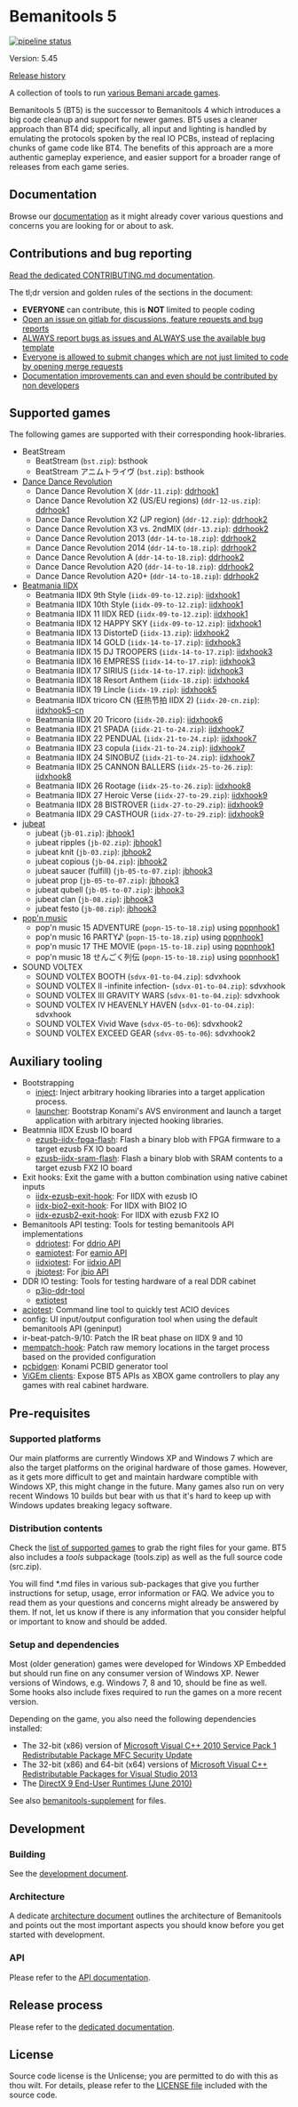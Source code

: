 # Bemanitools 5
[![pipeline status](https://dev.s-ul.net/djhackers/bemanitools/badges/master/pipeline.svg)](https://dev.s-ul.net/djhackers/bemanitools/commits/master)

Version: 5.45

[Release history](CHANGELOG.md)

A collection of tools to run [various Bemani arcade games](#supported-games).

Bemanitools 5 (BT5) is the successor to Bemanitools 4 which introduces a big code cleanup and support for newer games.
BT5 uses a cleaner approach than BT4 did; specifically, all input and lighting is handled by emulating the protocols
spoken by the real IO PCBs, instead of replacing chunks of game code like BT4. The benefits of this approach are a more
authentic gameplay experience, and easier support for a broader range of releases from each game series.

## Documentation
Browse our [documentation](doc/README.md) as it might already cover various questions and concerns
you are looking for or about to ask.

## Contributions and bug reporting
[Read the dedicated CONTRIBUTING.md documentation](CONTRIBUTING.md).

The tl;dr version and golden rules of the sections in the document:
* **EVERYONE** can contribute, this is **NOT** limited to people coding
* [Open an issue on gitlab for discussions, feature requests and bug reports](CONTRIBUTING.md#reporting-and-discussions-issues-section-on-github)
* [ALWAYS report bugs as issues and ALWAYS use the available bug template](CONTRIBUTING.md#bug-reports)
* [Everyone is allowed to submit changes which are not just limited to code by opening merge requests](CONTRIBUTING.md#pull-requests-bugfixes-new-features-or-other-code-contributions)
* [Documentation improvements can and even should be contributed by non developers](CONTRIBUTING.md#pull-requests-bugfixes-new-features-or-other-code-contributions)

## Supported games
The following games are supported with their corresponding hook-libraries.

* BeatStream
    * BeatStream (`bst.zip`): bsthook
    * BeatStream アニムトライヴ (`bst.zip`): bsthook
* [Dance Dance Revolution](doc/ddrhook/README.md)
    * Dance Dance Revolution X (`ddr-11.zip`): [ddrhook1](doc/ddrhook/ddrhook1.md)
    * Dance Dance Revolution X2 (US/EU regions) (`ddr-12-us.zip`): [ddrhook1](doc/ddrhook/ddrhook1.md)
    * Dance Dance Revolution X2 (JP region) (`ddr-12.zip`): [ddrhook2](doc/ddrhook/ddrhook2.md)
    * Dance Dance Revolution X3 vs. 2ndMIX (`ddr-13.zip`): [ddrhook2](doc/ddrhook/ddrhook2.md)
    * Dance Dance Revolution 2013 (`ddr-14-to-18.zip`): [ddrhook2](doc/ddrhook/ddrhook2.md)
    * Dance Dance Revolution 2014 (`ddr-14-to-18.zip`): [ddrhook2](doc/ddrhook/ddrhook2.md)
    * Dance Dance Revolution A (`ddr-14-to-18.zip`): [ddrhook2](doc/ddrhook/ddrhook2.md)
    * Dance Dance Revolution A20 (`ddr-14-to-18.zip`): [ddrhook2](doc/ddrhook/ddrhook2.md)
    * Dance Dance Revolution A20+ (`ddr-14-to-18.zip`): [ddrhook2](doc/ddrhook/ddrhook2.md)
* [Beatmania IIDX](doc/iidxhook/README.md)
    * Beatmania IIDX 9th Style (`iidx-09-to-12.zip`): [iidxhook1](doc/iidxhook/iidxhook1.md)
    * Beatmania IIDX 10th Style (`iidx-09-to-12.zip`): [iidxhook1](doc/iidxhook/iidxhook1.md)
    * Beatmania IIDX 11 IIDX RED (`iidx-09-to-12.zip`): [iidxhook1](doc/iidxhook/iidxhook1.md)
    * Beatmania IIDX 12 HAPPY SKY (`iidx-09-to-12.zip`): [iidxhook1](doc/iidxhook/iidxhook1.md)
    * Beatmania IIDX 13 DistorteD (`iidx-13.zip`): [iidxhook2](doc/iidxhook/iidxhook2.md)
    * Beatmania IIDX 14 GOLD (`iidx-14-to-17.zip`): [iidxhook3](doc/iidxhook/iidxhook3.md)
    * Beatmania IIDX 15 DJ TROOPERS (`iidx-14-to-17.zip`): [iidxhook3](doc/iidxhook/iidxhook3.md)
    * Beatmania IIDX 16 EMPRESS (`iidx-14-to-17.zip`): [iidxhook3](doc/iidxhook/iidxhook3.md)
    * Beatmania IIDX 17 SIRIUS (`iidx-14-to-17.zip`): [iidxhook3](doc/iidxhook/iidxhook3.md)
    * Beatmania IIDX 18 Resort Anthem (`iidx-18.zip`): [iidxhook4](doc/iidxhook/iidxhook4.md)
    * Beatmania IIDX 19 Lincle (`iidx-19.zip`): [iidxhook5](doc/iidxhook/iidxhook5.md)
    * Beatmania IIDX tricoro CN (狂热节拍 IIDX 2) (`iidx-20-cn.zip`): [iidxhook5-cn](doc/iidxhook/iidxhook5-cn.md)
    * Beatmania IIDX 20 Tricoro (`iidx-20.zip`): [iidxhook6](doc/iidxhook/iidxhook6.md)
    * Beatmania IIDX 21 SPADA (`iidx-21-to-24.zip`): [iidxhook7](doc/iidxhook/iidxhook7.md)
    * Beatmania IIDX 22 PENDUAL (`iidx-21-to-24.zip`): [iidxhook7](doc/iidxhook/iidxhook7.md)
    * Beatmania IIDX 23 copula (`iidx-21-to-24.zip`): [iidxhook7](doc/iidxhook/iidxhook7.md)
    * Beatmania IIDX 24 SINOBUZ (`iidx-21-to-24.zip`): [iidxhook7](doc/iidxhook/iidxhook7.md)
    * Beatmania IIDX 25 CANNON BALLERS (`iidx-25-to-26.zip`): [iidxhook8](doc/iidxhook/iidxhook8.md)
    * Beatmania IIDX 26 Rootage (`iidx-25-to-26.zip`): [iidxhook8](doc/iidxhook/iidxhook8.md)
    * Beatmania IIDX 27 Heroic Verse (`iidx-27-to-29.zip`): [iidxhook9](doc/iidxhook/iidxhook9.md)
    * Beatmania IIDX 28 BISTROVER (`iidx-27-to-29.zip`): [iidxhook9](doc/iidxhook/iidxhook9.md)
    * Beatmania IIDX 29 CASTHOUR (`iidx-27-to-29.zip`): [iidxhook9](doc/iidxhook/iidxhook9.md)
* [jubeat](doc/jbhook/README.md)
    * jubeat (`jb-01.zip`): [jbhook1](doc/jbhook/jbhook1.md)
    * jubeat ripples (`jb-02.zip`): [jbhook1](doc/jbhook/jbhook1.md)
    * jubeat knit (`jb-03.zip`): [jbhook2](doc/jbhook/jbhook2.md)
    * jubeat copious (`jb-04.zip`): [jbhook2](doc/jbhook/jbhook2.md)
    * jubeat saucer (fulfill) (`jb-05-to-07.zip`): [jbhook3](doc/jbhook/jbhook3.md)
    * jubeat prop (`jb-05-to-07.zip`): [jbhook3](doc/jbhook/jbhook3.md)
    * jubeat qubell (`jb-05-to-07.zip`): [jbhook3](doc/jbhook/jbhook3.md)
    * jubeat clan (`jb-08.zip`): [jbhook3](doc/jbhook/jbhook3.md)
    * jubeat festo (`jb-08.zip`): [jbhook3](doc/jbhook/jbhook3.md)
* [pop'n music](doc/popnhook/README.md)
    * pop'n music 15 ADVENTURE (`popn-15-to-18.zip`) using [popnhook1](doc/popnhook/popnhook1.md)
    * pop'n music 16 PARTY♪ (`popn-15-to-18.zip`) using [popnhook1](doc/popnhook/popnhook1.md)
    * pop'n music 17 THE MOVIE (`popn-15-to-18.zip`) using [popnhook1](doc/popnhook/popnhook1.md)
    * pop'n music 18 せんごく列伝 (`popn-15-to-18.zip`) using [popnhook1](doc/popnhook/popnhook1.md)
* SOUND VOLTEX
    * SOUND VOLTEX BOOTH (`sdvx-01-to-04.zip`): sdvxhook
    * SOUND VOLTEX II -infinite infection- (`sdvx-01-to-04.zip`): sdvxhook
    * SOUND VOLTEX III GRAVITY WARS (`sdvx-01-to-04.zip`): sdvxhook
    * SOUND VOLTEX IV HEAVENLY HAVEN (`sdvx-01-to-04.zip`): sdvxhook
    * SOUND VOLTEX Vivid Wave (`sdvx-05-to-06`): sdvxhook2
    * SOUND VOLTEX EXCEED GEAR (`sdvx-05-to-06`): sdvxhook2

## Auxiliary tooling
* Bootstrapping
  * [inject](doc/inject.md): Inject arbitrary hooking libraries into a target application process.
  * [launcher](doc/launcher.md): Bootstrap Konami's AVS environment and launch a target application with arbitrary
    injected hooking libraries. 
* Beatmnia IIDX Ezusb IO board
  * [ezusb-iidx-fpga-flash](doc/tools/ezusb-iidx-fpga-flash.md): Flash a binary blob with FPGA firmware to a target
    ezusb FX IO board
  * [ezusb-iidx-sram-flash](doc/tools/ezusb-iidx-sram-flash.md): Flash a binary blob with SRAM contents to a target
    ezusb FX2 IO board
* Exit hooks: Exit the game with a button combination using native cabinet inputs
  * [iidx-ezusb-exit-hook](doc/tools/iidx-ezusb-exit-hook.md): For IIDX with ezusb IO
  * [iidx-bio2-exit-hook](doc/tools/iidx-bio2-exit-hook.md): For IIDX with BIO2 IO
  * [iidx-ezusb2-exit-hook](doc/tools/iidx-ezusb-exit-hook.md): For IIDX with ezusb FX2 IO
* Bemanitools API testing: Tools for testing bemanitools API implementations
  * [ddriotest](doc/tools/ddriotest.md): For [ddrio API](doc/api.md#io-boards)
  * [eamiotest](doc/tools/eamiotest.md): For [eamio API](doc/api.md#eamuse-readers)
  * [iidxiotest](doc/tools/iidxiotest.md): For [iidxio API](doc/api.md#io-boards)
  * [jbiotest](doc/tools/jbiotest.md): For [jbio API](doc/api.md#io-boards)
* DDR IO testing: Tools for testing hardware of a real DDR cabinet
  * [p3io-ddr-tool](doc/tools/p3io-ddr-tool.md)
  * [extiotest](doc/tools/extiotest.md)
* [aciotest](doc/tools/aciotest.md): Command line tool to quickly test ACIO devices
* config: UI input/output configuration tool when using the default bemanitools API (geninput)
* ir-beat-patch-9/10: Patch the IR beat phase on IIDX 9 and 10
* [mempatch-hook](doc/tools/mempatch-hook.md): Patch raw memory locations in the target process based on the provided
  configuration
* [pcbidgen](doc/tools/pcbidgen.md): Konami PCBID generator tool
* [ViGEm clients](doc/vigem/README.md): Expose BT5 APIs as XBOX game controllers to play any games with real cabinet
  hardware.

## Pre-requisites

### Supported platforms
Our main platforms are currently Windows XP and Windows 7 which are also the target platforms on the original hardware
of those games. However, as it gets more difficult to get and maintain hardware comptible with Windows XP, this might
change in the future. Many games also run on very recent Windows 10 builds but bear with us that it's hard to keep up
with Windows updates breaking legacy software.

### Distribution contents
Check the [list of supported games](#supported-games) to grab the right files for your game. BT5 also includes
a *tools* subpackage (tools.zip) as well as the full source code (src.zip).

You will find *.md files in various sub-packages that give you further instructions for setup, usage, error information
or FAQ. We advice you to read them as your questions and concerns might already be answered by them. If not, let us
know if there is any information that you consider helpful or important to know and should be added.

### Setup and dependencies
Most (older generation) games were developed for Windows XP Embedded but should run fine on any
consumer version of Windows XP. Newer versions of Windows, e.g. Windows 7, 8 and 10, should be fine
as well. Some hooks also include fixes required to run the games on a more recent version.

Depending on the game, you also need the following dependencies installed:

* The 32-bit (x86) version of
  [Microsoft Visual C++ 2010 Service Pack 1 Redistributable Package MFC Security Update](https://www.microsoft.com/en-sg/download/details.aspx?id=26999)
* The 32-bit (x86) and 64-bit (x64) versions of
  [Microsoft Visual C++ Redistributable Packages for Visual Studio 2013](https://www.microsoft.com/en-sg/download/details.aspx?id=40784)
* The [DirectX 9 End-User Runtimes (June 2010)](https://www.microsoft.com/en-us/download/details.aspx?id=8109)

See also
[bemanitools-supplement](https://www.github.com/djhackersdev/bemanitools-supplement/)
for files.

## Development
### Building
See the [development document](doc/development.md).

### Architecture
A dedicate [architecture document](doc/architecture.md) outlines the architecture of Bemanitools and points out the most
important aspects you should know before you get started with development.

### API
Please refer to the [API documentation](doc/api.md).

## Release process
Please refer to the [dedicated documentation](doc/release-process.md).

## License
Source code license is the Unlicense; you are permitted to do with this as thou wilt. For details, please refer to the
[LICENSE file](LICENSE) included with the source code.






